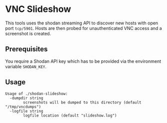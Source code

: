 # VNC Slideshow

This tools uses the shodan streaming API to discover new hosts with open port `tcp/5901`.
Hosts are then probed for unauthenticated VNC access and a screenshot is created.

## Prerequisites

You require a Shodan API key which has to be provided via the environment variable `SHODAN_KEY`.

## Usage

```text
Usage of ./shodan-slideshow:
  -dumpdir string
    	screenshots will be dumped to this directory (default "/tmp/vncdumps")
  -logfile string
    	logfile location (default "slideshow.log")
```